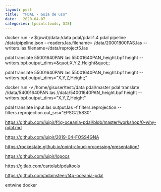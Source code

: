 ```yaml
---
layout: post
title:  "PDAL - Guía de uso"
date:   2020-04-07
categories: [pointclouds, GIS]
---
```


docker run -v $(pwd)/data:/data pdal/pdal:1.4 pdal pipeline /data/pipeline.json --readers.las.filename=
/data/20001800PAS.las --writers.las.filename=/data/reproject5.las

pdal translate 55001640PAN.las 55001640PAN_height.bpf height --writers.bpf.output_dims=&amp;quot;X,Y,Z,Height&amp;quot;;

pdal translate 55001640PAN.las 55001640PAN_height.bpf height --writers.bpf.output_dims="X,Y,Z,Height;"

docker run -v /home/gisuser/test:/data pdal/master pdal translate //data/54001640PAN.las //data/54001640PAN_height.bpf height --writers.bpf.output_dims="X,Y,Z,Height"

pdal translate input.las output.las -f filters.reprojection --filters.reprojection.out_srs="EPSG:25830"

https://github.com/luipir/f4g-oceania-pdal/blob/master/workshop/0-why-pdal.md

https://github.com/luipir/2019-04-FOSS4GNA

https://rockestate.github.io/point-cloud-processing/presentation/

https://github.com/luipir/lopocs

https://gitlab.com/cartolab/pdaltools

https://github.com/adamsteer/f4g-oceania-pdal

entwine docker